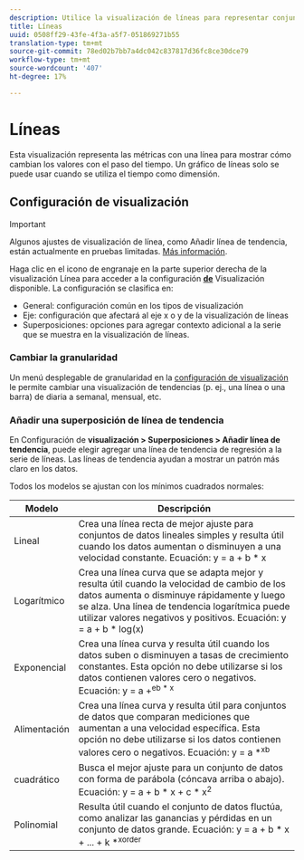 ```yaml
---
description: Utilice la visualización de líneas para representar conjuntos de datos de tendencias (basados en el tiempo)
title: Líneas
uuid: 0508ff29-43fe-4f3a-a5f7-051869271b55
translation-type: tm+mt
source-git-commit: 78ed02b7bb7a4dc042c837817d36fc8ce30dce79
workflow-type: tm+mt
source-wordcount: '407'
ht-degree: 17%

---
```



# Líneas

Esta visualización representa las métricas con una línea para mostrar cómo cambian los valores con el paso del tiempo. Un gráfico de líneas solo se puede usar cuando se utiliza el tiempo como dimensión.

## Configuración de visualización

>[!IMPORTANT]
>
> Algunos ajustes de visualización de línea, como Añadir línea de tendencia, están actualmente en pruebas limitadas. [Más información](https://docs.adobe.com/content/help/es-ES/analytics/landing/an-releases.html).

Haga clic en el icono de engranaje en la parte superior derecha de la visualización Línea para acceder a la configuración [**de**](https://docs.adobe.com/content/help/en/analytics/analyze/analysis-workspace/visualizations/freeform-analysis-visualizations.html#section_D3BB5042A92245D8BF6BCF072C66624B) Visualización disponible. La configuración se clasifica en:

* General: configuración común en los tipos de visualización
* Eje: configuración que afectará al eje x o y de la visualización de líneas
* Superposiciones: opciones para agregar contexto adicional a la serie que se muestra en la visualización de líneas.

### Cambiar la granularidad

Un menú desplegable de granularidad en la [configuración de visualización](/help/analyze/analysis-workspace/visualizations/freeform-analysis-visualizations.md#section_D3BB5042A92245D8BF6BCF072C66624B) le permite cambiar una visualización de tendencias (p. ej., una línea o una barra) de diaria a semanal, mensual, etc.

### Añadir una superposición de línea de tendencia

En Configuración de **visualización > Superposiciones > Añadir línea de tendencia**, puede elegir agregar una línea de tendencia de regresión a la serie de líneas. Las líneas de tendencia ayudan a mostrar un patrón más claro en los datos.

Todos los modelos se ajustan con los mínimos cuadrados normales:

| Modelo | Descripción |
|---|---|
| Lineal | Crea una línea recta de mejor ajuste para conjuntos de datos lineales simples y resulta útil cuando los datos aumentan o disminuyen a una velocidad constante. Ecuación: y = a + b * x |
| Logarítmico | Crea una línea curva que se adapta mejor y resulta útil cuando la velocidad de cambio de los datos aumenta o disminuye rápidamente y luego se alza. Una línea de tendencia logarítmica puede utilizar valores negativos y positivos. Ecuación: y = a + b * log(x) |
| Exponencial | Crea una línea curva y resulta útil cuando los datos suben o disminuyen a tasas de crecimiento constantes. Esta opción no debe utilizarse si los datos contienen valores cero o negativos. Ecuación: y = a +<sup>eb * x |
| Alimentación | Crea una línea curva y resulta útil para conjuntos de datos que comparan mediciones que aumentan a una velocidad específica. Esta opción no debe utilizarse si los datos contienen valores cero o negativos. Ecuación: y = a *<sup>xb |
| cuadrático | Busca el mejor ajuste para un conjunto de datos con forma de parábola (cóncava arriba o abajo). Ecuación: y = a + b * x + c * x<sup>2 |
| Polinomial | Resulta útil cuando el conjunto de datos fluctúa, como analizar las ganancias y pérdidas en un conjunto de datos grande. Ecuación: y = a + b * x + ... + k *<sup>xorder |
